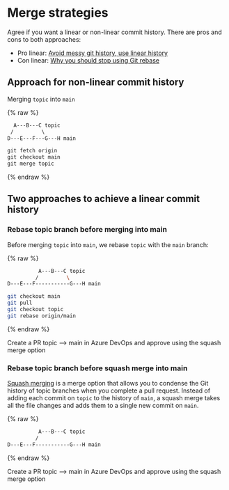 # Merge strategies

Agree if you want a linear or non-linear commit history. There are pros and cons to both approaches:

* Pro linear: [Avoid messy git history, use linear history](https://dev.to/bladesensei/avoid-messy-git-history-3g26)
* Con linear: [Why you should stop using Git rebase](https://medium.com/@fredrikmorken/why-you-should-stop-using-git-rebase-5552bee4fed1)

## Approach for non-linear commit history

Merging `topic` into `main`

{% raw %}

```md
  A---B---C topic
 /         \
D---E---F---G---H main

git fetch origin
git checkout main
git merge topic
```

{% endraw %}

## Two approaches to achieve a linear commit history

### Rebase topic branch before merging into main

Before merging `topic` into `main`, we rebase `topic` with the `main` branch:

{% raw %}

```bash
          A---B---C topic
         /         \
D---E---F-----------G---H main

git checkout main
git pull
git checkout topic
git rebase origin/main
```

{% endraw %}

Create a PR topic --> main in Azure DevOps and approve using the squash merge option

### Rebase topic branch before squash merge into main

[Squash merging](https://docs.microsoft.com/en-us/azure/devops/repos/git/merging-with-squash?view=azure-devops) is a merge option that allows you to condense the Git history of topic branches when you complete a pull request. Instead of adding each commit on `topic` to the history of `main`, a squash merge takes all the file changes and adds them to a single new commit on `main`.

{% raw %}

```bash
          A---B---C topic
         /
D---E---F-----------G---H main
```

{% endraw %}

Create a PR topic --> main in Azure DevOps and approve using the squash merge option
